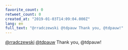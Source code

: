 ```yaml
---
favorite_count: 0
retweet_count: 0
created_at: "2019-01-03T14:09:04.000Z"
lang: en
full_text: "@rradczewski @tdpauw Thank you, @tdpauw!"
---
```


[@rradczewski](https://twitter.com/rradczewski)
[@tdpauw](https://twitter.com/tdpauw) Thank you, @tdpauw!
